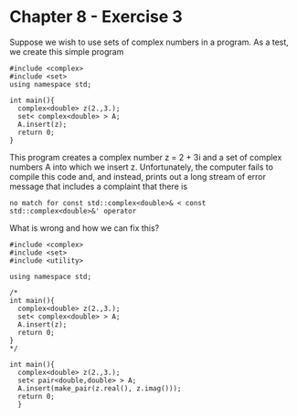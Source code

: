 # Chapter 8 - Exercise 3

Suppose we wish to use sets of complex numbers in a program. As a test, we create this simple program
```
#include <complex>
#include <set>
using namespace std;

int main(){
  complex<double> z(2.,3.);
  set< complex<double> > A;
  A.insert(z);
  return 0;
}
```

This program creates a complex number z = 2 + 3i  and a set of complex numbers A into which we insert z. Unfortunately, the computer fails to compile this code and, and instead, prints out a long stream of error message that includes a complaint that there is

```
no match for const std::complex<double>& < const std::complex<double>&' operator
```

What is wrong and how we can fix this?


```
#include <complex>
#include <set>
#include <utility>

using namespace std;

/*
int main(){
  complex<double> z(2.,3.);
  set< complex<double> > A;
  A.insert(z);
  return 0;
}
*/

int main(){
  complex<double> z(2.,3.);
  set< pair<double,double> > A;
  A.insert(make_pair(z.real(), z.imag()));
  return 0;
  }
```

